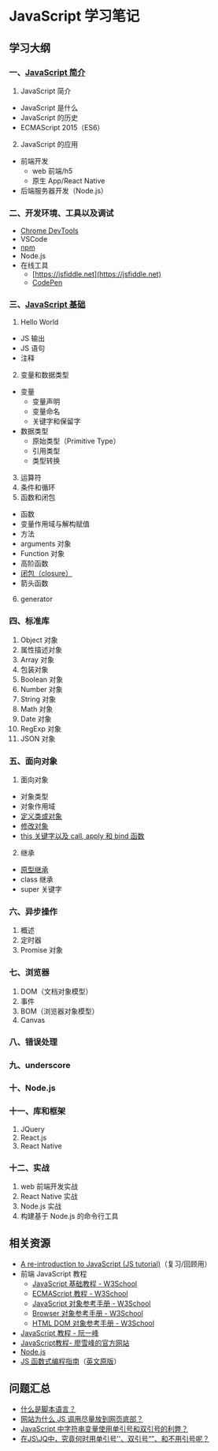 # JavaScript 学习笔记

## 学习大纲
### 一、[JavaScript 简介](https://github.com/ShannonChenCHN/AFrontEndWebDevTour/issues/51) 
1. JavaScript 简介
- JavaScript 是什么
- JavaScript 的历史
- ECMAScript 2015（ES6）

2. JavaScript 的应用

- 前端开发
  - web 前端/h5
  - 原生 App/React Native
- 后端服务器开发（Node.js）

### 二、开发环境、工具以及调试
- [Chrome DevTools](https://developers.google.com/web/tools/)
- VSCode
- [npm](https://github.com/ShannonChenCHN/AFrontEndWebDevTour/issues/46)
- Node.js
- 在线工具
    - [https://jsfiddle.net](https://jsfiddle.net)
    - [CodePen](https://codepen.io/)

### 三、[JavaScript 基础](https://github.com/ShannonChenCHN/AFrontEndWebDevTour/issues/53)
1. Hello World
  - JS 输出
  - JS 语句
  - 注释
2. 变量和数据类型
  - 变量
    - 变量声明
    - 变量命名
    - 关键字和保留字 
  - 数据类型
    - 原始类型（Primitive Type）
    - 引用类型
    - 类型转换
3. 运算符
4. 条件和循环
5. 函数和闭包
- 函数
- 变量作用域与解构赋值
- 方法
- arguments 对象
- Function 对象
- 高阶函数
- [闭包（closure）](https://github.com/ShannonChenCHN/AFrontEndWebDevTour/issues/38)
- 箭头函数
6. generator

### 四、标准库

1. Object 对象
2. 属性描述对象
3. Array 对象
4. 包装对象
5. Boolean 对象
6. Number 对象
7. String 对象
8. Math 对象
9. Date 对象
10. RegExp 对象
11. JSON 对象

### 五、面向对象
1. 面向对象
  - 对象类型
  - 对象作用域
  - [定义类或对象](https://github.com/ShannonChenCHN/AFrontEndWebDevTour/issues/39)
  - [修改对象](https://github.com/ShannonChenCHN/AFrontEndWebDevTour/issues/40)
  - [this 关键字以及 call, apply 和 bind 函数](https://github.com/ShannonChenCHN/AFrontEndWebDevTour/issues/12)
2. 继承
- [原型继承](https://github.com/ShannonChenCHN/AFrontEndWebDevTour/issues/41)
- class 继承
- super 关键字


### 六、异步操作
1. 概述
2. 定时器
3. Promise 对象

### 七、浏览器

1. DOM（文档对象模型）
2. 事件
3. BOM（浏览器对象模型）
4. Canvas

### 八、错误处理

### 九、underscore

### 十、Node.js

### 十一、库和框架
1. JQuery
2. React.js
3. React Native

### 十二、实战
1. web 前端开发实战
2. React Native 实战
3. Node.js 实战
3. 构建基于 Node.js 的命令行工具


## 相关资源
- [A re-introduction to JavaScript (JS tutorial)](https://developer.mozilla.org/en-US/docs/Web/JavaScript/A_re-introduction_to_JavaScript)（复习/回顾用）
- 前端 JavaScript 教程
  - [JavaScript 基础教程 - W3School](http://www.w3school.com.cn/js/index.asp)
  - [ECMAScript 教程 - W3School](http://www.w3school.com.cn/js/index_pro.asp)
  - [JavaScript 对象参考手册 - W3School](http://www.w3school.com.cn/jsref/index.asp)
  - [Browser 对象参考手册 - W3School](http://www.w3school.com.cn/jsref/index.asp)
  - [HTML DOM 对象参考手册 - W3School](http://www.w3school.com.cn/jsref/index.asp)
- [JavaScript 教程 - 阮一峰](https://wangdoc.com/javascript/index.html)
- [JavaScript教程- 廖雪峰的官方网站](https://www.liaoxuefeng.com/wiki/001434446689867b27157e896e74d51a89c25cc8b43bdb3000)
- [Node.js](https://github.com/ShannonChenCHN/AFrontEndWebDevTour/issues/47)
- [JS 函数式编程指南](https://llh911001.gitbooks.io/mostly-adequate-guide-chinese/content/)（[英文原版](https://github.com/MostlyAdequate/mostly-adequate-guide)）

## 问题汇总
- [什么是脚本语言？](https://zh.wikipedia.org/wiki/脚本语言)
- [网站为什么 JS 调用尽量放到网页底部？](https://www.zhihu.com/question/34147508)
- [JavaScript 中字符串变量使用单引号和双引号的利弊？](https://www.zhihu.com/question/21168673)
- [在JS\JQ中，究竟何时用单引号''、双引号“”、和不用引号呢？](https://segmentfault.com/q/1010000004519527)
